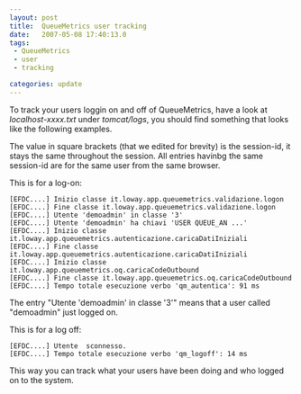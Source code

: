 ```yaml
---
layout: post
title:  QueueMetrics user tracking
date:   2007-05-08 17:40:13.0
tags:
 - QueueMetrics
 - user
 - tracking

categories: update
---
```


To track your users loggin on and off of QueueMetrics, have a look at *localhost-xxxx.txt* under *tomcat/logs*, you should find something that looks like the following examples.

The value in square brackets (that we edited for brevity) is the session-id, it stays the same throughout the session.
All entries havinbg the same session-id are for the same user from the same browser.

This is for a log-on:

    
    [EFDC....] Inizio classe it.loway.app.queuemetrics.validazione.logon
    [EFDC....] Fine classe it.loway.app.queuemetrics.validazione.logon
    [EFDC....] Utente 'demoadmin' in classe '3'
    [EFDC....] Utente 'demoadmin' ha chiavi 'USER QUEUE_AN ...'
    [EFDC....] Inizio classe it.loway.app.queuemetrics.autenticazione.caricaDatiIniziali
    [EFDC....] Fine classe it.loway.app.queuemetrics.autenticazione.caricaDatiIniziali
    [EFDC....] Inizio classe it.loway.app.queuemetrics.oq.caricaCodeOutbound
    [EFDC....] Fine classe it.loway.app.queuemetrics.oq.caricaCodeOutbound
    [EFDC....] Tempo totale esecuzione verbo 'qm_autentica': 91 ms


The entry "Utente 'demoadmin' in classe '3'" means that a user called "demoadmin" just logged on.

This is for a log off:

    
    [EFDC....] Utente  sconnesso.
    [EFDC....] Tempo totale esecuzione verbo 'qm_logoff': 14 ms


This way you can track what your users have been doing and who logged on to the system.

